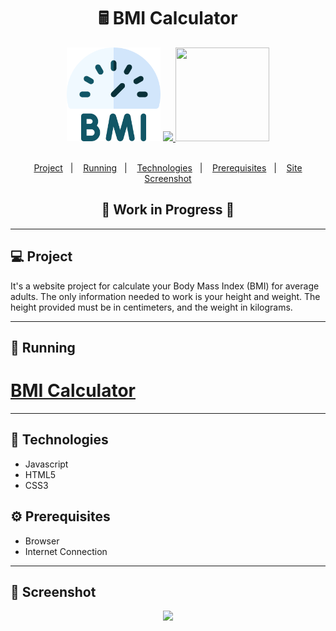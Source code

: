 <h1 align="center">
    🖩 BMI Calculator
</h1>

<div align="center">
    <img height="150px" width="150px" src="assets/img/bmi.png"></img>
    <a href="https://github.com/ErnstBeckerNeto/bmi-calculator">
    <img height="150px" src="https://github-readme-stats.vercel.app/api/pin/?username=ernstbeckerneto&repo=bmi-calculator&theme=gotham">
    <img height="150px" width="150px" src="https://cdn.jsdelivr.net/gh/devicons/devicon/icons/javascript/javascript-original.svg">
</div>

<br>

<p align="center">
    <a href="#-project">Project</a>&nbsp;&nbsp;&nbsp;|&nbsp;&nbsp;&nbsp;
    <a href="#-running">Running</a>&nbsp;&nbsp;&nbsp;|&nbsp;&nbsp;&nbsp;
    <a href="#-technologies">Technologies</a>&nbsp;&nbsp;&nbsp;|&nbsp;&nbsp;&nbsp;
    <a href="#-prerequisites">Prerequisites</a>&nbsp;&nbsp;&nbsp;|&nbsp;&nbsp;&nbsp;
    <a href="#-screenshot">Site Screenshot</a>
</p>

<h2 align="center">
    🚧  Work in Progress  🚧
</h2>

<hr>

### <h2>💻 Project</h2>

<p>
It's a website project for calculate your Body Mass Index (BMI) for average adults.
The only information needed to work is your height and weight.
The height provided must be in centimeters, and the weight in kilograms.
</p>

<hr>

### <h2>📗 Running</h2>

<a href="https://ernstbeckerneto-bmi.netlify.app/" rel="external" target="_blank"><h1>BMI Calculator</h1></a>
  
<hr>

### <h2>🚀 Technologies</h2>

<ul>
    <li>Javascript
    <li>HTML5
    <li>CSS3
</ul>

### <h2>⚙ Prerequisites</h2>

<ul>
    <li>Browser
    <li>Internet Connection
</ul>
    
<hr>

### <h2>📸 Screenshot</h2>

<div align="center">
    <img src="https://cdn.discordapp.com/attachments/980802949221605390/980806418137481226/BMI_Calculator.png">
</div>
